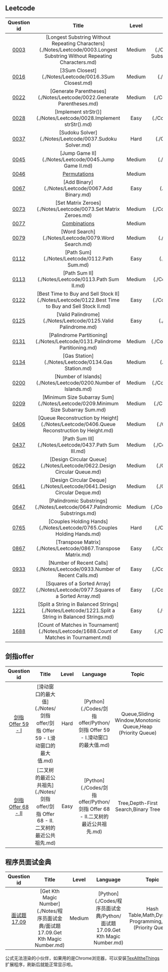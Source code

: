 ## Leetcode
Question id | Title | Level | Language | Topic | AcRate
:-----------:|:-----:|:-----:|:--------:|:-----:|:------:
[0003](https://leetcode.com/problems/longest-substring-without-repeating-characters) | [Longest Substring Without Repeating Characters](./Notes/Leetcode/0003.Longest Substring Without Repeating Characters.md) | Medium | [Python](./Codes/Leetcode/Python/0003.Longest Substring Without Repeating Characters.md) | Hash Table,String,Sliding Window | 32.0%
[0016](https://leetcode.com/problems/3sum-closest) | [3Sum Closest](./Notes/Leetcode/0016.3Sum Closest.md) | Medium | [Python](./Codes/Leetcode/Python/0016.3Sum Closest.md) | Array,Two Pointers,Sorting | 46.7%
[0022](https://leetcode.com/problems/generate-parentheses) | [Generate Parentheses](./Notes/Leetcode/0022.Generate Parentheses.md) | Medium | [Python](./Codes/Leetcode/Python/0022.Generate Parentheses.md) | String,Dynamic Programming,Backtracking | 67.3%
[0028](https://leetcode.com/problems/implement-strstr) | [Implement strStr()](./Notes/Leetcode/0028.Implement strStr().md) | Easy | [Python](./Codes/Leetcode/Python/0028.Implement strStr().md) | Two Pointers,String,String Matching | 35.7%
[0037](https://leetcode.com/problems/sudoku-solver) | [Sudoku Solver](./Notes/Leetcode/0037.Sudoku Solver.md) | Hard | [Python](./Codes/Leetcode/Python/0037.Sudoku Solver.md) | Array,Backtracking,Matrix | 49.1%
[0045](https://leetcode.com/problems/jump-game-ii) | [Jump Game II](./Notes/Leetcode/0045.Jump Game II.md) | Medium | [Python](./Codes/Leetcode/Python/0045.Jump Game II.md) | Array,Dynamic Programming,Greedy | 33.7%
[0046](https://leetcode.com/problems/permutations) | [Permutations](./Notes/Leetcode/0046.Permutations.md) | Medium | [Python](./Codes/Leetcode/Python/0046.Permutations.md) | Array,Backtracking | 68.6%
[0067](https://leetcode.com/problems/add-binary) | [Add Binary](./Notes/Leetcode/0067.Add Binary.md) | Easy | [Python](./Codes/Leetcode/Python/0067.Add Binary.md) | Math,String,Bit Manipulation,Simulation | 48.2%
[0073](https://leetcode.com/problems/set-matrix-zeroes) | [Set Matrix Zeroes](./Notes/Leetcode/0073.Set Matrix Zeroes.md) | Medium | [Python](./Codes/Leetcode/Python/0073.Set Matrix Zeroes.md) | Array,Hash Table,Matrix | 45.4%
[0077](https://leetcode.com/problems/combinations) | [Combinations](./Notes/Leetcode/0077.Combinations.md) | Medium | [Python](./Codes/Leetcode/Python/0077.Combinations.md) | Array,Backtracking | 59.5%
[0079](https://leetcode.com/problems/word-search) | [Word Search](./Notes/Leetcode/0079.Word Search.md) | Medium | [Python](./Codes/Leetcode/Python/0079.Word Search.md) | Array,Backtracking,Matrix | 38.1%
[0112](https://leetcode.com/problems/path-sum) | [Path Sum](./Notes/Leetcode/0112.Path Sum.md) | Easy | [Python](./Codes/Leetcode/Python/0112.Path Sum.md) | Tree,Depth-First Search,Binary Tree | 43.4%
[0113](https://leetcode.com/problems/path-sum-ii) | [Path Sum II](./Notes/Leetcode/0113.Path Sum II.md) | Medium | [Python](./Codes/Leetcode/Python/0113.Path Sum II.md) | Backtracking,Tree,Depth-First Search,Binary Tree | 50.8%
[0122](https://leetcode.com/problems/best-time-to-buy-and-sell-stock-ii) | [Best Time to Buy and Sell Stock II](./Notes/Leetcode/0122.Best Time to Buy and Sell Stock II.md) | Easy | [Python](./Codes/Leetcode/Python/0122.Best Time to Buy and Sell Stock II.md) | Array,Dynamic Programming,Greedy | 59.6%
[0125](https://leetcode.com/problems/valid-palindrome) | [Valid Palindrome](./Notes/Leetcode/0125.Valid Palindrome.md) | Easy | [Python](./Codes/Leetcode/Python/0125.Valid Palindrome.md) | Two Pointers,String | 39.3%
[0131](https://leetcode.com/problems/palindrome-partitioning) | [Palindrome Partitioning](./Notes/Leetcode/0131.Palindrome Partitioning.md) | Medium | [Python](./Codes/Leetcode/Python/0131.Palindrome Partitioning.md) | String,Dynamic Programming,Backtracking | 54.4%
[0134](https://leetcode.com/problems/gas-station) | [Gas Station](./Notes/Leetcode/0134.Gas Station.md) | Medium | [Python](./Codes/Leetcode/Python/0134.Gas Station.md) | Array,Greedy | 42.5%
[0200](https://leetcode.com/problems/number-of-islands) | [Number of Islands](./Notes/Leetcode/0200.Number of Islands.md) | Medium | [Python](./Codes/Leetcode/Python/0200.Number of Islands.md) | Array,Depth-First Search,Breadth-First Search,Union Find,Matrix | 50.8%
[0209](https://leetcode.com/problems/minimum-size-subarray-sum) | [Minimum Size Subarray Sum](./Notes/Leetcode/0209.Minimum Size Subarray Sum.md) | Medium | [Python](./Codes/Leetcode/Python/0209.Minimum Size Subarray Sum.md) | Array,Binary Search,Sliding Window,Prefix Sum | 40.7%
[0406](https://leetcode.com/problems/queue-reconstruction-by-height) | [Queue Reconstruction by Height](./Notes/Leetcode/0406.Queue Reconstruction by Height.md) | Medium | [Python](./Codes/Leetcode/Python/0406.Queue Reconstruction by Height.md) | Array,Greedy,Sorting | 69.1%
[0437](https://leetcode.com/problems/path-sum-iii) | [Path Sum III](./Notes/Leetcode/0437.Path Sum III.md) | Medium | [Python](./Codes/Leetcode/Python/0437.Path Sum III.md) | Tree,Depth-First Search,Binary Tree | 48.8%
[0622](https://leetcode.com/problems/design-circular-queue) | [Design Circular Queue](./Notes/Leetcode/0622.Design Circular Queue.md) | Medium | [Python](./Codes/Leetcode/Python/0622.Design Circular Queue.md) | Array,Linked List,Design,Queue | 47.9%
[0641](https://leetcode.com/problems/design-circular-deque) | [Design Circular Deque](./Notes/Leetcode/0641.Design Circular Deque.md) | Medium | [Python](./Codes/Leetcode/Python/0641.Design Circular Deque.md) | Array,Linked List,Design,Queue | 56.6%
[0647](https://leetcode.com/problems/palindromic-substrings) | [Palindromic Substrings](./Notes/Leetcode/0647.Palindromic Substrings.md) | Medium | [Python](./Codes/Leetcode/Python/0647.Palindromic Substrings.md) | String,Dynamic Programming | 63.2%
[0765](https://leetcode.com/problems/couples-holding-hands) | [Couples Holding Hands](./Notes/Leetcode/0765.Couples Holding Hands.md) | Hard | [Python](./Codes/Leetcode/Python/0765.Couples Holding Hands.md) | Greedy,Depth-First Search,Breadth-First Search,Union Find,Graph | 56.0%
[0867](https://leetcode.com/problems/transpose-matrix) | [Transpose Matrix](./Notes/Leetcode/0867.Transpose Matrix.md) | Easy | [Python](./Codes/Leetcode/Python/0867.Transpose Matrix.md) | Array,Matrix,Simulation | 61.7%
[0933](https://leetcode.com/problems/number-of-recent-calls) | [Number of Recent Calls](./Notes/Leetcode/0933.Number of Recent Calls.md) | Easy | [Python](./Codes/Leetcode/Python/0933.Number of Recent Calls.md) | Design,Queue,Data Stream | 72.7%
[0977](https://leetcode.com/problems/squares-of-a-sorted-array) | [Squares of a Sorted Array](./Notes/Leetcode/0977.Squares of a Sorted Array.md) | Easy | [Python](./Codes/Leetcode/Python/0977.Squares of a Sorted Array.md) | Array,Two Pointers,Sorting | 71.5%
[1221](https://leetcode.com/problems/split-a-string-in-balanced-strings) | [Split a String in Balanced Strings](./Notes/Leetcode/1221.Split a String in Balanced Strings.md) | Easy | [Python](./Codes/Leetcode/Python/1221.Split a String in Balanced Strings.md) | String,Greedy,Counting | 84.5%
[1688](https://leetcode.com/problems/count-of-matches-in-tournament) | [Count of Matches in Tournament](./Notes/Leetcode/1688.Count of Matches in Tournament.md) | Easy | [Python](./Codes/Leetcode/Python/1688.Count of Matches in Tournament.md) | Math,Simulation | 82.1%

## 剑指offer
Question id | Title | Level | Language | Topic | AcRate
:-----------:|:-----:|:-----:|:--------:|:-----:|:------:
[剑指 Offer 59 - I](https://leetcode-cn.com/problems/hua-dong-chuang-kou-de-zui-da-zhi-lcof) | [滑动窗口的最大值](./Notes/剑指offer/剑指 Offer 59 - I.滑动窗口的最大值.md) | Hard | [Python](./Codes/剑指offer/Python/剑指 Offer 59 - I.滑动窗口的最大值.md) | Queue,Sliding Window,Monotonic Queue,Heap (Priority Queue) | 44.4%
[剑指 Offer 68 - II](https://leetcode-cn.com/problems/er-cha-shu-de-zui-jin-gong-gong-zu-xian-lcof) | [二叉树的最近公共祖先](./Notes/剑指offer/剑指 Offer 68 - II.二叉树的最近公共祖先.md) | Easy | [Python](./Codes/剑指offer/Python/剑指 Offer 68 - II.二叉树的最近公共祖先.md) | Tree,Depth-First Search,Binary Tree | 69.8%

## 程序员面试金典
Question id | Title | Level | Language | Topic | AcRate
:-----------:|:-----:|:-----:|:--------:|:-----:|:------:
[面试题 17.09](https://leetcode-cn.com/problems/get-kth-magic-number-lcci) | [Get Kth Magic Number](./Notes/程序员面试金典/面试题 17.09.Get Kth Magic Number.md) | Medium | [Python](./Codes/程序员面试金典/Python/面试题 17.09.Get Kth Magic Number.md) | Hash Table,Math,Dynamic Programming,Heap (Priority Queue) | 54.9%

公式无法渲染的小伙伴，如果用的是Chrome浏览器，可以安装[TexAlltheThings](https://chrome.google.com/webstore/detail/tex-all-the-things/cbimabofgmfdkicghcadidpemeenbffn)扩展程序，刷新后就能正常显示啦。